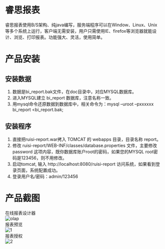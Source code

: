 # 睿思报表
睿思报表使用B/S架构、纯java编写，服务端程序可以在Window、Linux、Unix等多个系统上运行，客户端无需安装，用户只需使用IE、firefox等浏览器就能设计、浏览、打印报表。功能强大、灵活，使用简单。

# 产品安装
## 安装数据
1.	数据是bi_report.bak文件，在doc目录中，对应MYSQL数据库。  <br/>
2.	进入MYSQL建立 bi_report 数据库，注意名称一致。 <br/>
3.	用mysql命令还原数据到数据库中，相关命令为：mysql –uroot –pxxxxxx bi_report <bi_report.bak; <br/>
## 安装程序
1.	直接把ruisi-report.war拷入 TOMCAT 的 webapps 目录，目录名称 report。
2.	修改 ruisi-report/WEB-INF/classes/database.properties 文件，主要修改 password 这项内容，既你数据库账户root的密码，如果您的MYSQL root密码是123456，则不用修改。
3.	启动tomcat, 输入 http://localhost:8080/ruisi-report 访问系统，如果看到登录页面，系统配置成功。
4.	登录用户名/密码：admin/123456

# 产品截图
在线报表设计器<br/>
![olap](http://www.ruisitech.com/img/report1.png?v2)  <br/>
报表预览<br/>
![1](http://www.ruisitech.com/img/report2.png?v2)  <br/>
报表授权<br/>
![2](http://www.ruisitech.com/img/report3.png?v4)  <br/>